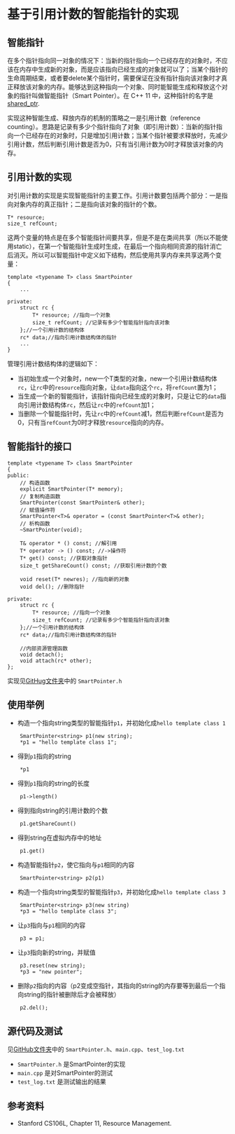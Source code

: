 # 基于引用计数的智能指针的实现
## 智能指针
在多个指针指向同一对象的情况下：当新的指针指向一个已经存在的对象时，不应该在内存中生成新的对象，而是应该指向已经生成的对象就可以了；当某个指针的生命周期结束，或者要delete某个指针时，需要保证在没有指针指向该对象时才真正释放该对象的内存。能够达到这种指向一个对象、同时能智能生成和释放这个对象的指针叫做智能指针（Smart Pointer）。在 C++ 11 中，这种指针的名字是 [shared_ptr](http://en.cppreference.com/w/cpp/memory/shared_ptr).

实现这种智能生成、释放内存的机制的策略之一是引用计数（reference counting）。思路是记录有多少个指针指向了对象（即引用计数）：当新的指针指向一个已经存在的对象时，只是增加引用计数；当某个指针被要求释放时，先减少引用计数，然后判断引用计数是否为0，只有当引用计数为0时才释放该对象的内存。

## 引用计数的实现
对引用计数的实现是实现智能指针的主要工作。引用计数要包括两个部分：一是指向对象内存的真正指针；二是指向该对象的指针的个数。
```
T* resource;
size_t refCount;
```
这两个变量的特点是在多个智能指针间要共享，但是不是在类间共享（所以不能使用static），在第一个智能指针生成时生成，在最后一个指向相同资源的指针消亡后消灭。所以可以智能指针中定义如下结构，然后使用共享内存来共享这两个变量：

```
template <typename T> class SmartPointer
{
	...

private:
	struct rc {
		T* resource; //指向一个对象
		size_t refCount; //记录有多少个智能指针指向该对象
	};//一个引用计数的结构体
	rc* data;//指向引用计数结构体的指针
	...
}
```

管理引用计数结构体的逻辑如下：
* 当初始生成一个对象时，new一个T类型的对象，new一个引用计数结构体`rc`，让`rc`中的`resource`指向对象，让`data`指向这个`rc`，将`refCount`置为1；
* 当生成一个新的智能指针，该指针指向已经生成的对象时，只是让它的`data`指向引用计数结构体`rc`，然后让`rc`中的`refCount`加1；
* 当删除一个智能指针时，先让`rc`中的`refCount`减1，然后判断`refCount`是否为0，只有当`refCount`为0时才释放`resource`指向的内存。

## 智能指针的接口
```
template <typename T> class SmartPointer
{
public:
	// 构造函数
	explicit SmartPointer(T* memory);
	// 复制构造函数
	SmartPointer(const SmartPointer& other);
	// 赋值操作符
	SmartPointer<T>& operator = (const SmartPointer<T>& other);
	// 析构函数
	~SmartPointer(void);

	T& operator * () const; //解引用
	T* operator -> () const; //->操作符
	T* get() const; //获取对象指针
	size_t getShareCount() const; //获取引用计数的个数

	void reset(T* newres); //指向新的对象
	void del(); //删除指针

private:
	struct rc {
		T* resource; //指向一个对象
		size_t refCount; //记录有多少个智能指针指向该对象
	};//一个引用计数的结构体
	rc* data;//指向引用计数结构体的指针

	//内部资源管理函数
	void detach();
	void attach(rc* other);
};
```
实现见[GitHug文件夹](https://github.com/strint/littleWheels/tree/master/ProgrammingAndLanguages/CPPExamples/cs106L/11_ResourceManagement/SmartPointer)中的 `SmartPointer.h`

## 使用举例
* 构造一个指向string类型的智能指针`p1`，并初始化成`hello template class 1`
```
	SmartPointer<string> p1(new string);
	*p1 = "hello template class 1";
```
* 得到`p1`指向的string
```
	*p1
```
* 得到`p1`指向的string的长度
```
	p1->length()
```
* 得到指向string的引用计数的个数
```
	p1.getShareCount()
```
* 得到string在虚拟内存中的地址
```
	p1.get()
```
* 构造智能指针`p2`，使它指向与`p1`相同的内容
```
	SmartPointer<string> p2(p1)
```
* 构造一个指向string类型的智能指针`p3`，并初始化成`hello template class 3`
```
	SmartPointer<string> p3(new string)
	*p3 = "hello template class 3";
```
* 让`p3`指向与`p1`相同的内容
```
	p3 = p1;
```
* 让`p3`指向新的string，并赋值
```
	p3.reset(new string);
	*p3 = "new pointer";
```
* 删除`p2`指向的内容（p2变成空指针，其指向的string的内存要等到最后一个指向string的指针被删除后才会被释放）
```
	p2.del();
```

## 源代码及测试
见[GitHub文件夹](https://github.com/strint/littleWheels/tree/master/ProgrammingAndLanguages/CPPExamples/cs106L/11_ResourceManagement/SmartPointer)中的 `SmartPointer.h`、`main.cpp`、`test_log.txt`
* `SmartPointer.h` 是SmartPointer的实现
* `main.cpp` 是对SmartPointer的测试
* `test_log.txt` 是测试输出的结果

## 参考资料
* Stanford CS106L, Chapter 11, Resource Management.
